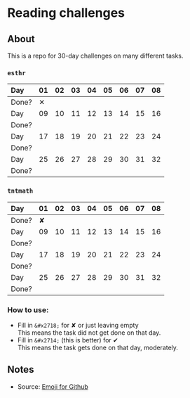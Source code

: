 # Reading challenges

## About
This is a repo for 30-day challenges on many different tasks.

### `esthr`

Day           | 01                 | 02                  |  03               |  04               |  05               |  06               |  07               |  08               |
:------------ | :-------------     | :-------------------| :-----------------| :-----------------| :-----------------| :-----------------| :-----------------| :-----------------|
Done?         | &#x2715;           |                     |                   |                   |                   |                   |                   |                   |
Day           | 09                 | 10                  |  11               |  12               |  13               |  14               |  15               |  16               |
Done?         |                    |                     |                   |                   |                   |                   |                   |                   |
Day           | 17                 | 18                  |  19               |  20               |  21               |  22               |  23               |  24               |
Done?         |                    |                     |                   |                   |                   |                   |                   |                   |
Day           | 25                 | 26                  |  27               |  28               |  29               |  30               |  31               |  32               |
Done?         |                    |                     |                   |                   |                   |                   |                   |                   |

### `tntmath`

Day           | 01                 | 02                  |  03               |  04               |  05               |  06               |  07               |  08               |
:------------ | :-------------     | :-------------------| :-----------------| :-----------------| :-----------------| :-----------------| :-----------------| :-----------------|
Done?         | &#x2718;           |                     |                   |                   |                   |                   |                   |                   |
Day           | 09                 | 10                  |  11               |  12               |  13               |  14               |  15               |  16               |
Done?         |                    |                     |                   |                   |                   |                   |                   |                   |
Day           | 17                 | 18                  |  19               |  20               |  21               |  22               |  23               |  24               |
Done?         |                    |                     |                   |                   |                   |                   |                   |                   |
Day           | 25                 | 26                  |  27               |  28               |  29               |  30               |  31               |  32               |
Done?         |                    |                     |                   |                   |                   |                   |                   |                   |


### How to use:
- Fill in `&#x2718;` for &#x2718; or just leaving empty <br>
  This means the task did not get done on that day.
- Fill in `&#x2714;` (this is better) for &#x2714; <br>
  This means the task gets done on that day, moderately.



## Notes
- Source: [Emoji for Github](https://gist.github.com/rxaviers/7360908)
